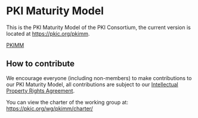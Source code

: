 # PKI Maturity Model

This is the PKI Maturity Model of the PKI Consortium, the current version is located at https://pkic.org/pkimm.

[PKIMM](_index.md)

## How to contribute

We encourage everyone (including non-members) to make contributions to our PKI Maturity Model, all contributions are subject to our [Intellectual Property Rights Agreement](https://pkic.org/ipr/).

You can view the charter of the working group at: https://pkic.org/wg/pkimm/charter/
